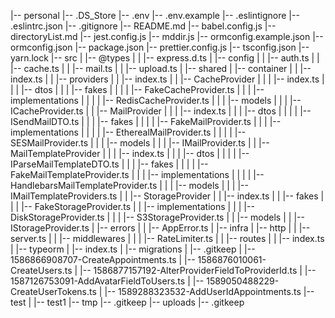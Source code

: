 |-- personal
    |-- .DS_Store
    |-- .env
    |-- .env.example
    |-- .eslintignore
    |-- .eslintrc.json
    |-- .gitignore
    |-- README.md
    |-- babel.config.js
    |-- directoryList.md
    |-- jest.config.js
    |-- mddir.js
    |-- ormconfig.example.json
    |-- ormconfig.json
    |-- package.json
    |-- prettier.config.js
    |-- tsconfig.json
    |-- yarn.lock
    |-- src
    |   |-- @types
    |   |   |-- express.d.ts
    |   |-- config
    |   |   |-- auth.ts
    |   |   |-- cache.ts
    |   |   |-- mail.ts
    |   |   |-- upload.ts
    |   |-- shared
    |       |-- container
    |       |   |-- index.ts
    |       |   |-- providers
    |       |       |-- index.ts
    |       |       |-- CacheProvider
    |       |       |   |-- index.ts
    |       |       |   |-- dtos
    |       |       |   |-- fakes
    |       |       |   |   |-- FakeCacheProvider.ts
    |       |       |   |-- implementations
    |       |       |   |   |-- RedisCacheProvider.ts
    |       |       |   |-- models
    |       |       |       |-- ICacheProvider.ts
    |       |       |-- MailProvider
    |       |       |   |-- index.ts
    |       |       |   |-- dtos
    |       |       |   |   |-- ISendMailDTO.ts
    |       |       |   |-- fakes
    |       |       |   |   |-- FakeMailProvider.ts
    |       |       |   |-- implementations
    |       |       |   |   |-- EtherealMailProvider.ts
    |       |       |   |   |-- SESMailProvider.ts
    |       |       |   |-- models
    |       |       |       |-- IMailProvider.ts
    |       |       |-- MailTemplateProvider
    |       |       |   |-- index.ts
    |       |       |   |-- dtos
    |       |       |   |   |-- IParseMailTemplateDTO.ts
    |       |       |   |-- fakes
    |       |       |   |   |-- FakeMailTemplateProvider.ts
    |       |       |   |-- implementations
    |       |       |   |   |-- HandlebarsMailTemplateProvider.ts
    |       |       |   |-- models
    |       |       |       |-- IMailTemplateProviders.ts
    |       |       |-- StorageProvider
    |       |           |-- index.ts
    |       |           |-- fakes
    |       |           |   |-- FakeStorageProvider.ts
    |       |           |-- implementations
    |       |           |   |-- DiskStorageProvider.ts
    |       |           |   |-- S3StorageProvider.ts
    |       |           |-- models
    |       |               |-- IStorageProvider.ts
    |       |-- errors
    |       |   |-- AppError.ts
    |       |-- infra
    |           |-- http
    |           |   |-- server.ts
    |           |   |-- middlewares
    |           |   |   |-- RateLimiter.ts
    |           |   |-- routes
    |           |       |-- index.ts
    |           |-- typeorm
    |               |-- index.ts
    |               |-- migrations
    |                   |-- .gitkeep
    |                   |-- 1586866908707-CreateAppointments.ts
    |                   |-- 1586876010061-CreateUsers.ts
    |                   |-- 1586877157192-AlterProviderFieldToProviderId.ts
    |                   |-- 1587126753091-AddAvatarFieldToUsers.ts
    |                   |-- 1589050488229-CreateUserTokens.ts
    |                   |-- 1589288323532-AddUserIdAppointments.ts
    |-- test
    |   |-- test1
    |-- tmp
        |-- .gitkeep
        |-- uploads
            |-- .gitkeep
